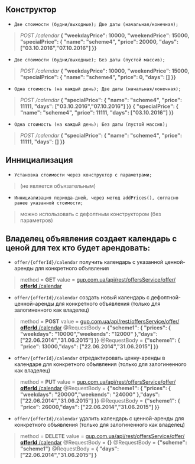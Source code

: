 
Конструктор
-----------

* `Две стоимости (будни/выходные); Две даты (начальная/конечная);`
> *POST*
> */calendar*
> **{ "weekdayPrice": 10000, "weekendPrice": 15000, "specialPrice": { "name": "scheme4", "price": 20000, "days": ["03.10.2016","07.10.2016"] }}**
* `Две стоимости (будни/выходные); Без даты (пустой массив);`
> *POST*
> */calendar*
> **{ "weekdayPrice": 10000, "weekendPrice": 15000, "specialPrice": { "name": "scheme4", "price": 0, "days": [] }}**
* `Одна стоимость (на каждый день); Две даты (начальная/конечная);`
> *POST*
> */calendar*
> **{ "specialPrice": { "name": "scheme4", "price": 11111, "days": ["03.10.2016","07.10.2016"] }}**
> **{ "specialPrice": { "name": "scheme4", "price": 11111, "days": ["03.10.2016"] }}**
* `Одна стоимость (на каждый день); Без даты (пустой массив);`
> *POST*
> */calendar*
> **{ "specialPrice": { "name": "scheme4", "price": 11111, "days": [] }}**

Иннициализация
--------------

* `Установка стоимости через конструктор с параметрами;`
> (не является объязательным)
* `Иннициализация периода-дней, через метод addPrices(), согласно ранее указанной стоимости;`
> можно использовать с дефолтным конструктором (без параметров)

Владелец объявления создает календарь с ценой для тех кто будет арендовать:
------------------

* `offer/{offerId}/calendar` получить календарь с указанной ценной-аренды для конкретного объявления
> method = **GET**
> value =  [gup.com.ua/api/rest/offersService/offer/ **offerId** /calendar](http://gup.com.ua/api/rest/offersService/offer/{offerId}/calendar)

* `offer/{offerId}/calendar` создать новый календарь с дефолтной-ценной-аренды для конкретного объявления (только для залогиненного как владелец)
> method = **POST**
> value =  [gup.com.ua/api/rest/offersService/offer/ **offerId** /calendar](http://gup.com.ua/api/rest/offersService/offer/{offerId}/calendar)
> @RequestBody = **{"scheme1": { "prices": { "weekdays": "10000","weekends": "12000" },"days": ["22.06.2014","31.06.2015"] }}**
> @RequestBody = **{"scheme1": { "price": 13000,"days": ["22.06.2014","31.06.2015"] }}**

* `offer/{offerId}/calendar` отредактировать ценну-аренды в календаре для конкретного объявления (только для залогиненного как владелец)
> method = **PUT**
> value =  [gup.com.ua/api/rest/offersService/offer/ **offerId** /calendar](http://gup.com.ua/api/rest/offersService/offer/{offerId}/calendar)
> @RequestBody = **{"scheme1": { "prices": { "weekdays": "20000","weekends": "24000" },"days": ["22.06.2014","31.06.2015"] }}**
> @RequestBody = **{"scheme1": { "price": 26000,"days": ["22.06.2014","31.06.2015"] }}**

* `offer/{offerId}/calendar` удалить календарь с ценной-аренды для конкретного объявления (только для залогиненного как владелец)
> method = **DELETE**
> value =  [gup.com.ua/api/rest/offersService/offer/ **offerId** /calendar](http://gup.com.ua/api/rest/offersService/offer/{offerId}/calendar)
> @RequestBody = **{}**
> @RequestBody = **{"scheme": "scheme1"}**
> @RequestBody = **{ "days": ["22.06.2014","31.06.2015"] }**

